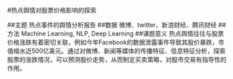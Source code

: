 #热点舆情对股票价格影响的探索

##主题
热点事件的舆情分析报告
##数据
微博、twitter、新浪财经、腾讯财经
##方法
Machine Learning, NLP, Deep Learning
##课题意义
热点舆情往往与股票价格涨跌有着密切关联，例如今年Facebook的数据泄露事件导致其股价暴跌，市值缩水近500亿美元。通过对微博、新闻等媒体的传播特征、信息特征分析，探索股票的涨跌情况，可以预测股价走势，从而制定买卖策略，对股市交易有指导性的作用。
